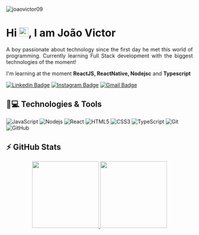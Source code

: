 <p align="left"><img src="https://komarev.com/ghpvc/?username=joaovictor09" alt="joaovictor09" /></p>


<h1 align = "justify"> Hi <img src="https://media.giphy.com/media/hvRJCLFzcasrR4ia7z/giphy.gif" width="25px">, I am João Victor</h1>
<p align = "justify">A boy passionate about technology since the first day he met this world of programming. 
Currently learning Full Stack development with the biggest technologies of the moment!</p>

I'm learning at the moment **ReactJS, ReactNative, Nodejsc** and **Typescript**


[![Linkedin Badge](https://img.shields.io/badge/-joaovictor09-blue?style=flat-square&logo=Linkedin&logoColor=white&link=https://www.linkedin.com/in/joaovictor09/)](https://www.linkedin.com/in/joaovictor09/)
[![Instagram Badge](https://img.shields.io/badge/-jooao.victor_-purple?style=flat-square&logo=instagram&logoColor=white&link=https://www.instagram.com/jooao.victor_/)](https://www.instagram.com/jooao.victor_/)
[![Gmail Badge](https://img.shields.io/badge/-joaovictordasilva0911@gmail.com-c14438?style=flat-square&logo=Gmail&logoColor=white&link=mailto:joaovictordasilva0911@gmail.com)](mailto:joaovictordasilva0911@gmail.com)

## 🚀💻 Technologies & Tools

![JavaScript](https://img.shields.io/badge/-JavaScript-black?style=flat-square&logo=javascript)
![Nodejs](https://img.shields.io/badge/-Nodejs-black?style=flat-square&logo=Node.js)
![React](https://img.shields.io/badge/-React-black?style=flat-square&logo=react)
![HTML5](https://img.shields.io/badge/-HTML5-E34F26?style=flat-square&logo=html5&logoColor=white)
![CSS3](https://img.shields.io/badge/-CSS3-1572B6?style=flat-square&logo=css3)
![TypeScript](https://img.shields.io/badge/-TypeScript-007ACC?style=flat-square&logo=typescript)
![Git](https://img.shields.io/badge/-Git-black?style=flat-square&logo=git)
![GitHub](https://img.shields.io/badge/-GitHub-181717?style=flat-square&logo=github)

## ⚡ GitHub Stats

<div align="center">
  <a href="https://github.com/joaovictor09">
  <img height="180em" src="https://github-readme-stats.vercel.app/api?username=joaovictor09&show_icons=true&theme=synthwave&include_all_commits=true&count_private=true"/>
  <img height="180em" src="https://github-readme-stats.vercel.app/api/top-langs/?username=joaovictor09&layout=compact&theme=synthwave"/>
</div>
